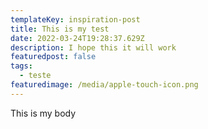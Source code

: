 ```yaml
---
templateKey: inspiration-post
title: This is my test
date: 2022-03-24T19:28:37.629Z
description: I hope this it will work
featuredpost: false
tags:
  - teste
featuredimage: /media/apple-touch-icon.png
---
```


This is my body
